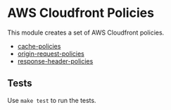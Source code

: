 # AWS Cloudfront Policies

This module creates a set of AWS Cloudfront policies.

- [cache-policies](modules/cache)
- [origin-request-policies](modules/origin-request)
- [response-header-policies](modules/response-headers)

## Tests

Use `make test` to run the tests.
